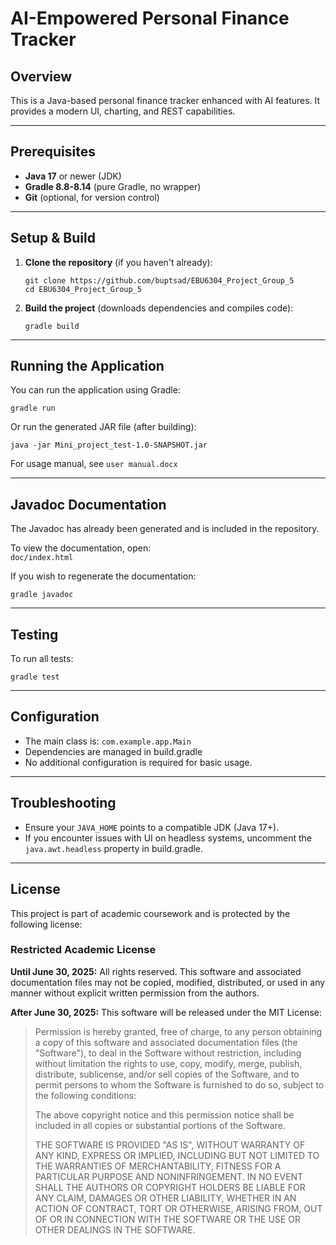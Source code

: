 # AI-Empowered Personal Finance Tracker

## Overview

This is a Java-based personal finance tracker enhanced with AI features. It provides a modern UI, charting, and REST capabilities.

---

## Prerequisites

- **Java 17** or newer (JDK)
- **Gradle 8.8-8.14** (pure Gradle, no wrapper)
- **Git** (optional, for version control)

---

## Setup & Build

1. **Clone the repository** (if you haven't already):

    ```
    git clone https://github.com/buptsad/EBU6304_Project_Group_5
    cd EBU6304_Project_Group_5
    ```

2. **Build the project** (downloads dependencies and compiles code):

    ```
    gradle build
    ```

---

## Running the Application

You can run the application using Gradle:

```
gradle run
```

Or run the generated JAR file (after building):

```
java -jar Mini_project_test-1.0-SNAPSHOT.jar
```

For usage manual, see `user manual.docx`

---

## Javadoc Documentation

The Javadoc has already been generated and is included in the repository.

To view the documentation, open:  
`doc/index.html`

If you wish to regenerate the documentation:

```
gradle javadoc
```

---

## Testing

To run all tests:

```
gradle test
```

---

## Configuration

- The main class is: `com.example.app.Main`
- Dependencies are managed in build.gradle
- No additional configuration is required for basic usage.

---

## Troubleshooting

- Ensure your `JAVA_HOME` points to a compatible JDK (Java 17+).
- If you encounter issues with UI on headless systems, uncomment the `java.awt.headless` property in build.gradle.

---

## License

This project is part of academic coursework and is protected by the following license:

### Restricted Academic License

**Until June 30, 2025:**
All rights reserved. This software and associated documentation files may not be copied, modified, distributed, or used in any manner without explicit written permission from the authors.

**After June 30, 2025:**
This software will be released under the MIT License:

> Permission is hereby granted, free of charge, to any person obtaining a copy of this software and associated documentation files (the "Software"), to deal in the Software without restriction, including without limitation the rights to use, copy, modify, merge, publish, distribute, sublicense, and/or sell copies of the Software, and to permit persons to whom the Software is furnished to do so, subject to the following conditions:
>
> The above copyright notice and this permission notice shall be included in all copies or substantial portions of the Software.
>
> THE SOFTWARE IS PROVIDED "AS IS", WITHOUT WARRANTY OF ANY KIND, EXPRESS OR IMPLIED, INCLUDING BUT NOT LIMITED TO THE WARRANTIES OF MERCHANTABILITY, FITNESS FOR A PARTICULAR PURPOSE AND NONINFRINGEMENT. IN NO EVENT SHALL THE AUTHORS OR COPYRIGHT HOLDERS BE LIABLE FOR ANY CLAIM, DAMAGES OR OTHER LIABILITY, WHETHER IN AN ACTION OF CONTRACT, TORT OR OTHERWISE, ARISING FROM, OUT OF OR IN CONNECTION WITH THE SOFTWARE OR THE USE OR OTHER DEALINGS IN THE SOFTWARE.